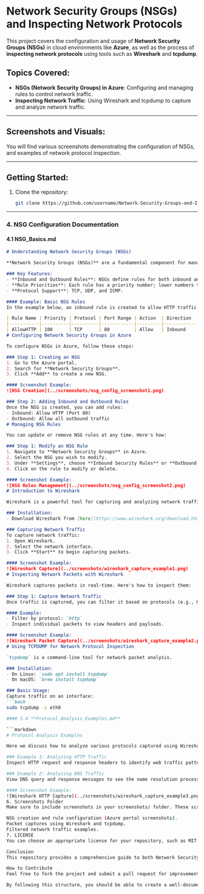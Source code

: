 # Network Security Groups (NSGs) and Inspecting Network Protocols

This project covers the configuration and usage of **Network Security Groups (NSGs)** in cloud environments like **Azure**, as well as the process of **inspecting network protocols** using tools such as **Wireshark** and **tcpdump**.

## Topics Covered:
- **NSGs (Network Security Groups) in Azure**: Configuring and managing rules to control network traffic.
- **Inspecting Network Traffic**: Using Wireshark and tcpdump to capture and analyze network traffic.
  
---

## Screenshots and Visuals:
You will find various screenshots demonstrating the configuration of NSGs, and examples of network protocol inspection.

---

## Getting Started:
1. Clone the repository:
   ```bash
   git clone https://github.com/username/Network-Security-Groups-and-Inspecting-Network-Protocols.git

---

### 4. **NSG Configuration Documentation**

#### 4.1 **NSG_Basics.md**

```markdown
# Understanding Network Security Groups (NSGs)

**Network Security Groups (NSGs)** are a fundamental component for managing network traffic in cloud environments. They allow users to control inbound and outbound traffic to/from resources in Azure.

### Key Features:
- **Inbound and Outbound Rules**: NSGs define rules for both inbound and outbound traffic.
- **Rule Priorities**: Each rule has a priority number; lower numbers take precedence.
- **Protocol Support**: TCP, UDP, and ICMP.

#### Example: Basic NSG Rules
In the example below, an inbound rule is created to allow HTTP traffic on port 80:

| Rule Name | Priority | Protocol | Port Range | Action  | Direction  |
|-----------|----------|----------|------------|---------|------------|
| AllowHTTP | 100      | TCP      | 80         | Allow   | Inbound    |
# Configuring Network Security Groups in Azure

To configure NSGs in Azure, follow these steps:

### Step 1: Creating an NSG
1. Go to the Azure portal.
2. Search for **Network Security Groups**.
3. Click **Add** to create a new NSG.

#### Screenshot Example:
![NSG Creation](../screenshots/nsg_config_screenshot1.png)

### Step 2: Adding Inbound and Outbound Rules
Once the NSG is created, you can add rules:
- Inbound: Allow HTTP (Port 80)
- Outbound: Allow all outbound traffic
# Managing NSG Rules

You can update or remove NSG rules at any time. Here's how:

### Step 1: Modify an NSG Rule
1. Navigate to **Network Security Groups** in Azure.
2. Select the NSG you wish to modify.
3. Under **Settings**, choose **Inbound Security Rules** or **Outbound Security Rules**.
4. Click on the rule to modify or delete.

#### Screenshot Example:
![NSG Rules Management](../screenshots/nsg_config_screenshot2.png)
# Introduction to Wireshark

Wireshark is a powerful tool for capturing and analyzing network traffic. It provides a deep dive into protocols such as HTTP, DNS, FTP, and more.

### Installation:
- Download Wireshark from [here](https://www.wireshark.org/download.html).

### Capturing Network Traffic
To capture network traffic:
1. Open Wireshark.
2. Select the network interface.
3. Click **Start** to begin capturing packets.

#### Screenshot Example:
![Wireshark Capture](../screenshots/wireshark_capture_example1.png)
# Inspecting Network Packets with Wireshark

Wireshark captures packets in real-time. Here's how to inspect them:

### Step 1: Capture Network Traffic
Once traffic is captured, you can filter it based on protocols (e.g., HTTP, DNS).

#### Example:
- Filter by protocol: `http`
- Inspect individual packets to view headers and payloads.

#### Screenshot Example:
![Wireshark Packet Capture](../screenshots/wireshark_capture_example2.png)
# Using TCPDUMP for Network Protocol Inspection

`tcpdump` is a command-line tool for network packet analysis.

### Installation:
- On Linux: `sudo apt install tcpdump`
- On macOS: `brew install tcpdump`

### Basic Usage:
Capture traffic on an interface:
```bash
sudo tcpdump -i eth0

#### 5.4 **Protocol_Analysis_Examples.md**

```markdown
# Protocol Analysis Examples

Here we discuss how to analyze various protocols captured using Wireshark or tcpdump.

### Example 1: Analyzing HTTP Traffic
Inspect HTTP request and response headers to identify web traffic patterns.

### Example 2: Analyzing DNS Traffic
View DNS query and response messages to see the name resolution process.

#### Screenshot Example:
![Wireshark HTTP Capture](../screenshots/wireshark_capture_example3.png)
6. Screenshots Folder
Make sure to include screenshots in your screenshots/ folder. These screenshots should reflect:

NSG creation and rule configuration (Azure portal screenshots).
Packet captures using Wireshark and tcpdump.
Filtered network traffic examples.
7. LICENSE
You can choose an appropriate license for your repository, such as MIT or Apache 2.0, depending on your preference.

Conclusion
This repository provides a comprehensive guide to both Network Security Groups (NSGs) and Network Protocol Inspection. The project includes step-by-step instructions, code snippets, and real-world examples of analyzing network traffic.

How to Contribute
Feel free to fork the project and submit a pull request for improvements. Contributions in the form of new examples, bug fixes, or additional screenshots are welcome!

By following this structure, you should be able to create a well-documented and informative GitHub project on NSGs and Network Protocols. Make sure to add relevant screenshots and test the code to ensure everything works as expected.



